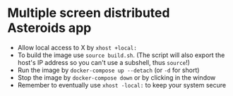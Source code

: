 # Multiple screen distributed Asteroids app

- Allow local access to X by `xhost +local:`
- To build the image use `source build.sh`. (The script will also export the host's IP address so you can't use a subshell, thus `source`!)
- Run the image by `docker-compose up --detach` (or `-d` for short)
- Stop the image by `docker-compose down` or by clicking in the window
- Remember to eventually use `xhost -local:` to keep your system secure
